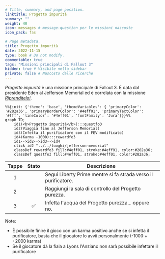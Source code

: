 ```yaml
---
# Title, summary, and page position.
linktitle: Progetto impurità
summary: ""
weight: 40
icon: messages # message-question per le missioni nascoste
icon_pack: fas

# Page metadata.
title: Progetto impurità
date: 2022-11-15
type: book # Do not modify.
commentable: true
tags: "Missioni principali di Fallout 3"
hidden: true # Visibile nella sidebar
private: false # Nascosto dalle ricerche
---
```


*Progetto impurità* è una missione principale di Fallout 3. È data dal presidente Eden al Jefferson Memorial ed è correlata con la missione *[Riprenditelo!](../riprenditelo)*.



```mermaid
%%{init: {'theme': 'base', 'themeVariables': { 'primaryColor': '#282a36', 'primaryBorderColor': '#4eff01', 'primaryTextColor': '#fff', 'lineColor': '#4eff01', 'fontFamily': 'Jura'}}}%%
graph TD;
    id1(<b>Progetto impurità</b>):::questfo3
    id2(Viaggia fino al Jefferson Memorial)
    id3(Infetta il purificatore con il FEV modificato)
    id4(Karma -1000):::rewardfo3
    id1-->id2-->id3-->id4
    click id2 "../../luoghi/jefferson-memorial"
    classDef rewardfo3 fill:#4eff01, stroke:#4eff01, color:#282a36;
    classDef questfo3 fill:#4eff01, stroke:#4eff01, color:#282a36;
```

| Tappe | Stato              | Descrizione |
| :-----: | :------------------: | ----------- |
|   1    |                    |  Segui Liberty Prime mentre si fa strada verso il purificatore.           |
|   2    |                    | Raggiungi la sala di controllo del Progetto purezza.             |
|   3    |    :white_check_mark:                |    Infetta l'acqua del Progetto purezza... oppure no.         |


Note:
- È possibile finire il gioco con un karma positivo anche se si infetta il purificatore, basta che il giocatore lo avvii personalmente (-1000 + +2000 karma)
- Se il giocatore dà la fiala a Lyons l'Anziano non sarà possibile infettare il purificatore